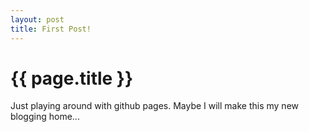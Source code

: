 ```yaml
---
layout: post
title: First Post!
---
```


# {{ page.title }}

Just playing around with github pages. Maybe I will make this my new blogging home...
 
